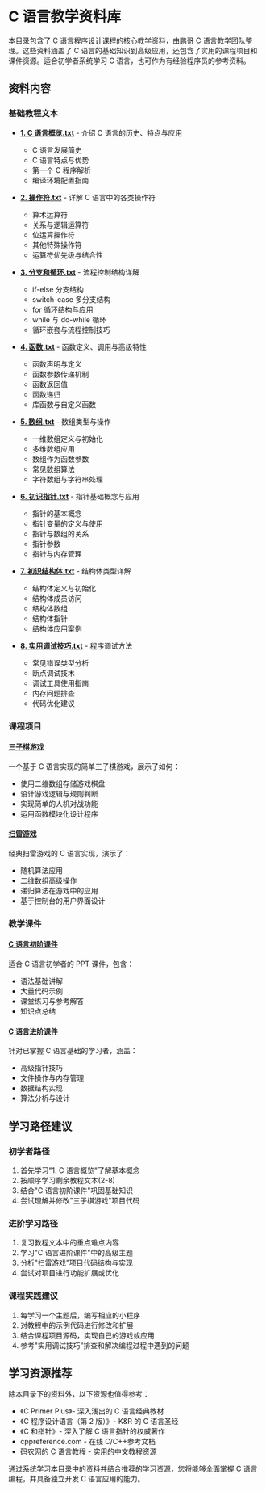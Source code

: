 # C 语言教学资料库

本目录包含了 C 语言程序设计课程的核心教学资料，由鹏哥 C 语言教学团队整理。这些资料涵盖了 C 语言的基础知识到高级应用，还包含了实用的课程项目和课件资源。适合初学者系统学习 C 语言，也可作为有经验程序员的参考资料。

## 资料内容

### 基础教程文本

- [**1. C 语言概览.txt**](./C-language-bitpengge-learning-master/1.%20C语言概览.txt) - 介绍 C 语言的历史、特点与应用

  - C 语言发展简史
  - C 语言特点与优势
  - 第一个 C 程序解析
  - 编译环境配置指南

- [**2. 操作符.txt**](./C-language-bitpengge-learning-master/2.%20操作符.txt) - 详解 C 语言中的各类操作符

  - 算术运算符
  - 关系与逻辑运算符
  - 位运算操作符
  - 其他特殊操作符
  - 运算符优先级与结合性

- [**3. 分支和循环.txt**](./C-language-bitpengge-learning-master/3.分支和循环.txt) - 流程控制结构详解

  - if-else 分支结构
  - switch-case 多分支结构
  - for 循环结构与应用
  - while 与 do-while 循环
  - 循环嵌套与流程控制技巧

- [**4. 函数.txt**](./C-language-bitpengge-learning-master/4.%20函数.txt) - 函数定义、调用与高级特性

  - 函数声明与定义
  - 函数参数传递机制
  - 函数返回值
  - 函数递归
  - 库函数与自定义函数

- [**5. 数组.txt**](./C-language-bitpengge-learning-master/5.%20数组.txt) - 数组类型与操作

  - 一维数组定义与初始化
  - 多维数组应用
  - 数组作为函数参数
  - 常见数组算法
  - 字符数组与字符串处理

- [**6. 初识指针.txt**](./C-language-bitpengge-learning-master/6.初识指针.txt) - 指针基础概念与应用

  - 指针的基本概念
  - 指针变量的定义与使用
  - 指针与数组的关系
  - 指针参数
  - 指针与内存管理

- [**7. 初识结构体.txt**](./C-language-bitpengge-learning-master/7.初识结构体.txt) - 结构体类型详解

  - 结构体定义与初始化
  - 结构体成员访问
  - 结构体数组
  - 结构体指针
  - 结构体应用案例

- [**8. 实用调试技巧.txt**](./C-language-bitpengge-learning-master/8.实用调试技巧.txt) - 程序调试方法
  - 常见错误类型分析
  - 断点调试技术
  - 调试工具使用指南
  - 内存问题排查
  - 代码优化建议

### 课程项目

#### [三子棋游戏](./C-language-bitpengge-learning-master/三子棋游戏/)

一个基于 C 语言实现的简单三子棋游戏，展示了如何：

- 使用二维数组存储游戏棋盘
- 设计游戏逻辑与规则判断
- 实现简单的人机对战功能
- 运用函数模块化设计程序

#### [扫雷游戏](./C-language-bitpengge-learning-master/扫雷/)

经典扫雷游戏的 C 语言实现，演示了：

- 随机算法应用
- 二维数组高级操作
- 递归算法在游戏中的应用
- 基于控制台的用户界面设计

### 教学课件

#### [C 语言初阶课件](./C-language-bitpengge-learning-master/C语言初阶课件/)

适合 C 语言初学者的 PPT 课件，包含：

- 语法基础讲解
- 大量代码示例
- 课堂练习与参考解答
- 知识点总结

#### [C 语言进阶课件](./C-language-bitpengge-learning-master/C语言进阶课件/)

针对已掌握 C 语言基础的学习者，涵盖：

- 高级指针技巧
- 文件操作与内存管理
- 数据结构实现
- 算法分析与设计

## 学习路径建议

### 初学者路径

1. 首先学习"1. C 语言概览"了解基本概念
2. 按顺序学习剩余教程文本(2-8)
3. 结合"C 语言初阶课件"巩固基础知识
4. 尝试理解并修改"三子棋游戏"项目代码

### 进阶学习路径

1. 复习教程文本中的重点难点内容
2. 学习"C 语言进阶课件"中的高级主题
3. 分析"扫雷游戏"项目代码结构与实现
4. 尝试对项目进行功能扩展或优化

### 课程实践建议

1. 每学习一个主题后，编写相应的小程序
2. 对教程中的示例代码进行修改和扩展
3. 结合课程项目源码，实现自己的游戏或应用
4. 参考"实用调试技巧"排查和解决编程过程中遇到的问题

## 学习资源推荐

除本目录下的资料外，以下资源也值得参考：

- 《C Primer Plus》- 深入浅出的 C 语言经典教材
- 《C 程序设计语言（第 2 版）》- K&R 的 C 语言圣经
- 《C 和指针》- 深入了解 C 语言指针的权威著作
- cppreference.com - 在线 C/C++参考文档
- 码农网的 C 语言教程 - 实用的中文教程资源

通过系统学习本目录中的资料并结合推荐的学习资源，您将能够全面掌握 C 语言编程，并具备独立开发 C 语言应用的能力。
